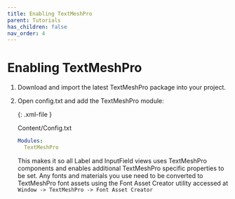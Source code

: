 ```yaml
---
title: Enabling TextMeshPro
parent: Tutorials
has_children: false
nav_order: 4
---
```

# Enabling TextMeshPro

1. Download and import the latest TextMeshPro package into your project. 

2. Open config.txt and add the TextMeshPro module:

   {: .xml-file }

   Content/Config.txt

   ```yaml
   Modules: 
     TextMeshPro 
   ```

   This makes it so all Label and InputField views uses TextMeshPro components and enables additional TextMeshPro specific properties to be set. Any fonts and materials you use need to be converted to TextMeshPro font assets using the Font Asset Creator utility accessed at `Window -> TextMeshPro -> Font Asset Creator`

